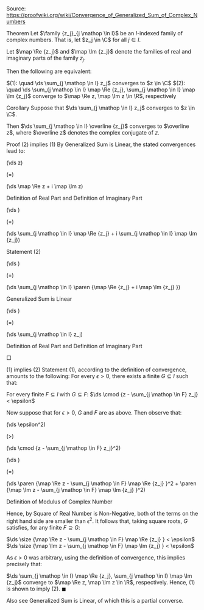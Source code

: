 # 

Source: https://proofwiki.org/wiki/Convergence_of_Generalized_Sum_of_Complex_Numbers



Theorem
Let $\family {z_j}_{j \mathop \in I}$ be an $I$-indexed family of complex numbers.
That is, let $z_j \in \C$ for all $j \in I$.

Let $\map \Re {z_j}$ and $\map \Im {z_j}$ denote the families of real and imaginary parts of the family $z_j$.

Then the following are equivalent:

$(1): \quad \ds \sum_{j \mathop \in I} z_j$ converges to $z \in \C$
$(2): \quad \ds \sum_{j \mathop \in I} \map \Re {z_j}, \sum_{j \mathop \in I} \map \Im {z_j}$ converge to $\map \Re z, \map \Im z \in \R$, respectively


Corollary
Suppose that $\ds \sum_{j \mathop \in I} z_j$ converges to $z \in \C$.

Then $\ds \sum_{j \mathop \in I} \overline {z_j}$ converges to $\overline z$, where $\overline z$ denotes the complex conjugate of $z$.


Proof
$(2)$ implies $(1)$
By Generalized Sum is Linear, the stated convergences lead to:














\(\ds z\)

\(=\)







\(\ds \map \Re z + i \map \Im z\)





Definition of Real Part and Definition of Imaginary Part














\(\ds \)

\(=\)







\(\ds \sum_{j \mathop \in I} \map \Re {z_j} + i \sum_{j \mathop \in I} \map \Im {z_j}\)





Statement $(2)$














\(\ds \)

\(=\)







\(\ds \sum_{j \mathop \in I} \paren {\map \Re {z_j} + i \map \Im {z_j} }\)





Generalized Sum is Linear














\(\ds \)

\(=\)







\(\ds \sum_{j \mathop \in I} z_j\)





Definition of Real Part and Definition of Imaginary Part



$\Box$


$(1)$ implies $(2)$
Statement $(1)$, according to the definition of convergence, amounts to the following:
For every $\epsilon > 0$, there exists a finite $G \subseteq I$ such that:

For every finite $F \subseteq I$ with $G \subseteq F$:
$\ds \cmod {z - \sum_{j \mathop \in F} z_j} < \epsilon$

Now suppose that for $\epsilon > 0$, $G$ and $F$ are as above. Then observe that:














\(\ds \epsilon^2\)

\(>\)







\(\ds \cmod {z - \sum_{j \mathop \in F} z_j}^2\)




















\(\ds \)

\(=\)







\(\ds \paren {\map \Re z - \sum_{j \mathop \in F} \map \Re {z_j} }^2 + \paren {\map \Im z - \sum_{j \mathop \in F} \map \Im {z_j} }^2\)





Definition of Modulus of Complex Number



Hence, by Square of Real Number is Non-Negative, both of the terms on the right hand side are smaller than $\epsilon^2$.
It follows that, taking square roots, $G$ satisfies, for any finite $F \supseteq G$:

$\ds \size {\map \Re z - \sum_{j \mathop \in F} \map \Re {z_j} } < \epsilon$
$\ds \size {\map \Im z - \sum_{j \mathop \in F} \map \Im {z_j} } < \epsilon$

As $\epsilon > 0$ was arbitrary, using the definition of convergence, this implies precisely that:

$\ds \sum_{j \mathop \in I} \map \Re {z_j}, \sum_{j \mathop \in I} \map \Im {z_j}$ converge to $\map \Re z, \map \Im z \in \R$, respectively.
Hence, $(1)$ is shown to imply $(2)$.
$\blacksquare$


Also see
Generalized Sum is Linear, of which this is a partial converse.




